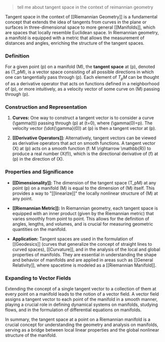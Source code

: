 > tell me about tangent space in the context of reimannian geometry

Tangent space in the context of [[Riemannian Geometry]] is a fundamental concept that extends the idea of tangents from curves in the plane or surfaces in three-dimensional space to more general [[Manifolds]], which are spaces that locally resemble Euclidean space. In Riemannian geometry, a manifold is equipped with a metric that allows the measurement of distances and angles, enriching the structure of the tangent spaces.

### Definition

For a given point \(p\) on a manifold \(M\), the **tangent space** at \(p\), denoted as \(T_pM\), is a vector space consisting of all possible directions in which one can tangentially pass through \(p\). Each element of $T_pM$ can be thought of as a derivative operator that acts on functions defined in a neighborhood of \(p\), or more intuitively, as a velocity vector of some curve on \(M\) passing through \(p\).

### Construction and Representation

1. **Curves:** One way to construct a tangent vector is to consider a curve \(\gamma(t)\) passing through \(p\) at \(t=0\), where \(\gamma(0)=p\). The velocity vector \(\dot{\gamma}(0)\) at \(p\) is then a tangent vector at \(p\).

2. **[[Derivative Operators]]:** Alternatively, tangent vectors can be viewed as derivative operators that act on smooth functions. A tangent vector \(X\) at \(p\) acts on a smooth function \(f: M \rightarrow \mathbb{R}\) to produce a real number \(X(f)\), which is the directional derivative of \(f\) at \(p\) in the direction of \(X\).

### Properties and Significance

- **[[Dimensionality]]:** The dimension of the tangent space \(T_pM\) at any point \(p\) on a manifold \(M\) is equal to the dimension of \(M\) itself. This provides a way to "[[linearize]]" the locally nonlinear structure of \(M\) at any point.

- **[[Riemannian Metric]]:** In Riemannian geometry, each tangent space is equipped with an inner product (given by the Riemannian metric) that varies smoothly from point to point. This allows for the definition of angles, lengths, and volumes, and is crucial for measuring geometric quantities on the manifold.

- **Application:** Tangent spaces are used in the formulation of [[Geodesics]] (curves that generalize the concept of straight lines to curved spaces), [[Curvature]], and in the analysis of the local and global properties of manifolds. They are essential in understanding the shape and behavior of manifolds and are applied in areas such as [[General Relativity]], where spacetime is modeled as a [[Riemannian Manifold]].

### Expanding to Vector Fields

Extending the concept of a single tangent vector to a collection of them at every point on a manifold leads to the notion of a vector field. A vector field assigns a tangent vector to each point of the manifold in a smooth manner, playing a crucial role in defining dynamical systems on manifolds, studying flows, and in the formulation of differential equations on manifolds.

In summary, the tangent space at a point on a Riemannian manifold is a crucial concept for understanding the geometry and analysis on manifolds, serving as a bridge between local linear properties and the global nonlinear structure of the manifold.